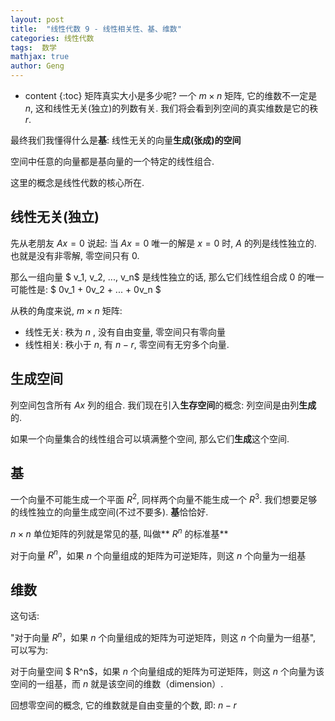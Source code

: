 ```yaml
---
layout: post
title:  "线性代数 9 - 线性相关性、基、维数"
categories: 线性代数
tags:  数学
mathjax: true
author: Geng
---
```


* content
{:toc}
矩阵真实大小是多少呢? 一个 $m \times n$ 矩阵, 它的维数不一定是 $n$, 这和线性无关(独立)的列数有关. 我们将会看到列空间的真实维数是它的秩 $r$.

最终我们我懂得什么是**基**: 线性无关的向量**生成(张成)的空间**

空间中任意的向量都是基向量的一个特定的线性组合.

这里的概念是线性代数的核心所在.






## 线性无关(独立)

先从老朋友 $Ax=0$ 说起: 当 $Ax=0$ 唯一的解是 $x=0$ 时, $A$ 的列是线性独立的. 也就是没有非零解, 零空间只有 $0$.

那么一组向量 $ v_1, v_2, ..., v_n$ 是线性独立的话, 那么它们线性组合成 $0$ 的唯一可能性是: $ 0v_1 + 0v_2 + ... + 0v_n $

从秩的角度来说, $m \times n$ 矩阵:

* 线性无关: 秩为 $n$ , 没有自由变量, 零空间只有零向量
* 线性相关: 秩小于 $n$, 有 $n-r$, 零空间有无穷多个向量.

## 生成空间

列空间包含所有 $Ax$ 列的组合. 我们现在引入**生存空间**的概念: 列空间是由列**生成**的.

如果一个向量集合的线性组合可以填满整个空间, 那么它们**生成**这个空间.

## 基

一个向量不可能生成一个平面 $R^2$, 同样两个向量不能生成一个 $R^3$. 我们想要足够的线性独立的向量生成空间(不过不要多). **基**恰恰好.

$n \times n$ 单位矩阵的列就是常见的基, 叫做** $R^n$ 的标准基**

对于向量 $R^n$，如果 $n$ 个向量组成的矩阵为可逆矩阵，则这 $n$ 个向量为一组基

## 维数

这句话:

"对于向量 $R^n$，如果 $n$ 个向量组成的矩阵为可逆矩阵，则这 $n$ 个向量为一组基", 可以写为:

对于向量空间 $ R^n$，如果 $n$ 个向量组成的矩阵为可逆矩阵，则这 $n$ 个向量为该空间的一组基，而 $n$ 就是该空间的维数（dimension）.

回想零空间的概念, 它的维数就是自由变量的个数, 即: $n-r$
